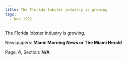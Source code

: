 ```yaml
---  
title: The Florida lobster industry is growing  
tags:  
  - Nov 1922  
---  
```

  
The Florida lobster industry is growing.  
  
Newspapers: **Miami Morning News or The Miami Herald**  
  
Page: **4**, Section: **N/A** 
